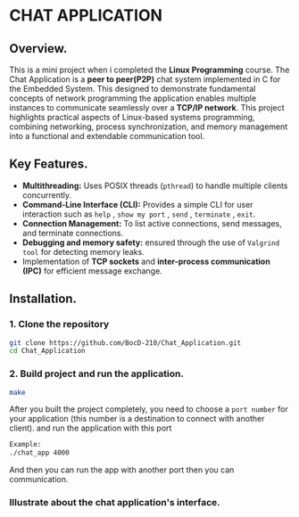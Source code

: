 # CHAT APPLICATION

## Overview.

This is a mini project when i completed the **Linux Programming** course. The Chat Application is a **peer to peer(P2P)** chat system implemented in C for the Embedded System. This designed to demonstrate fundamental concepts of network programming the application enables multiple instances to communicate seamlessly over a **TCP/IP network**. This project highlights practical aspects of Linux-based systems programming, combining networking, process synchronization, and memory management into a functional and extendable communication tool.

## Key Features.

- **Multithreading:** Uses POSIX threads (`pthread`) to handle multiple clients concurrently.
- **Command-Line Interface (CLI):** Provides a simple CLI for user interaction such as `help` , `show my port` , `send` , `terminate` , `exit`.
- **Connection Management:** To list active connections, send messages, and terminate connections.
- **Debugging and memory safety:** ensured through the use of `Valgrind tool` for detecting memory leaks.
-  Implementation of **TCP sockets** and **inter-process communication (IPC)** for efficient message exchange.

## Installation.

### 1. Clone the repository

```bash
git clone https://github.com/BocD-210/Chat_Application.git
cd Chat_Application
```

### 2. Build project and run the application.

```bash
make
```

After you built the project completely, you need to choose a `port number` for your application (this number is a destination to connect with another client). and run the application with this port


```bash
Example:
./chat_app 4000
```

And then you can run the app with another port then you can communication.

### Illustrate about the chat application's interface.


